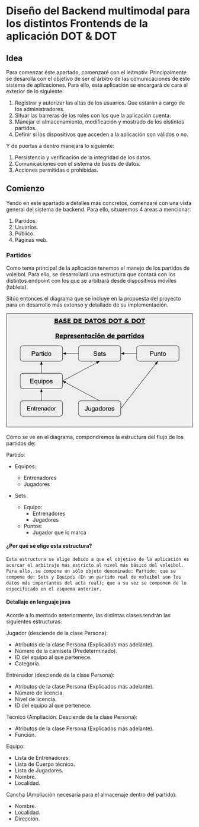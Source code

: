 # Diseño del Backend multimodal para los distintos Frontends de la aplicación DOT & DOT

## Idea 

Para comenzar éste apartado, comenzaré con el leitmotiv. Principalmente se desarolla con el objetivo de ser el árbitro de las comunicaciones de este sistema de aplicaciones. Para ello, esta aplicación se encargará de cara al exterior de lo siguiente:
  1. Registrar y autorizar las altas de los usuarios. Que estarán a cargo de los administradores.
  2. Situar las barreras de los roles con los que la aplicación cuenta.
  3. Manejar el almacenamiento, modificación y mostrado de los distintos partidos.
  4. Definir si los dispositivos que acceden a la aplicación son válidos o no.

Y de puertas a dentro manejará lo siguiente:
  1. Persistencia y verificación de la integridad de los datos.
  2. Comunicaciones con el sistema de bases de datos.
  3. Acciones permitidas o prohibidas.

## Comienzo

Yendo en este apartado a detalles más concretos, comenzaré con una vista general del sistema de backend.
Para ello, situaremos 4 áreas a mencionar:
  1. Partidos.
  2. Usuarios.
  3. Público.
  4. Páginas web.

### Partidos

Como tema principal de la aplicación tenemos el manejo de los partidos de voleibol. Para ello, se desarrollará una estructura que contará con los distintos endpoint con los que se arbitrará desde dispositivos móviles (tablets).

Sitúo entonces el diagrama que se incluye en la propuesta del proyecto para un desarrollo más extenso y detallado de su implementación.

![diagrama de partidos](diagramas/dot&dotpartidos.png)

Cómo se ve en el diagrama, compondremos la estructura del flujo de los partidos de:

Partido:
- Equipos:
  - Entrenadores
  - Jugadores

- Sets
  - Equipo:
    - Entrenadores
    - Jugadores
  - Puntos:
    - Jugador que lo marca

#### ¿Por qué se elige esta estructura?

```
Esta estructura se elige debido a que el objetivo de la aplicación es acercar el arbitraje más estricto al nivel más básico del voleibol. Para ello, se compone un sólo objeto denominado: Partido; que se compone de: Sets y Equipos (En un partido real de voleibol son los datos más importantes del acta real); que a su vez se componen de lo especificado en el esquema anterior. 
```

#### Detallaje en lenguaje java

Acorde a lo mentado anteriormente, las distintas clases tendrán las siguientes estructuras:

Jugador (desciende de la clase Persona):
- Atributos de la clase Persona (Explicados más adelante).
- Número de la camiseta (Predeterminado).
- ID del equipo al que pertenece.
- Categoría.

Entrenador (desciende de la clase Persona):
- Atributos de la clase Persona (Explicados más adelante).
- Número de licencia.
- Nivel de licencia.
- ID del equipo al que pertenece.

Técnico (Ampliación. Desciende de la clase Persona):
- Atributos de la clase Persona (Explicados más adelante).
- Función.

Equipo:
- Lista de Entrenadores.
- Lista de Cuerpo técnico.
- Lista de Jugadores.
- Nombre.
- Localidad.

Cancha (Ampliación necesaria para el almacenaje dentro del partido): 
- Nombre.
- Localidad.
- Dirección.
